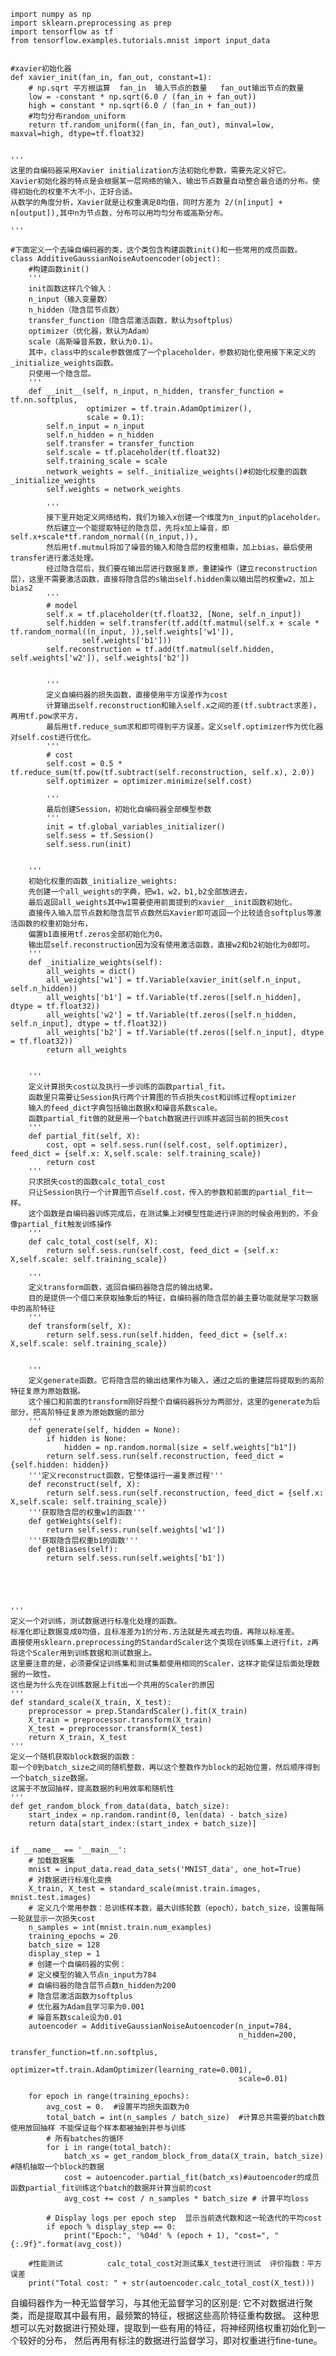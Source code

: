 

    import numpy as np
    import sklearn.preprocessing as prep
    import tensorflow as tf
    from tensorflow.examples.tutorials.mnist import input_data
    
    
    #xavier初始化器
    def xavier_init(fan_in, fan_out, constant=1):
        # np.sqrt 平方根运算  fan_in  输入节点的数量   fan_out输出节点的数量
        low = -constant * np.sqrt(6.0 / (fan_in + fan_out))
        high = constant * np.sqrt(6.0 / (fan_in + fan_out))
        #均匀分布random_uniform
        return tf.random_uniform((fan_in, fan_out), minval=low, maxval=high, dtype=tf.float32)
    
    
    '''
    这里的自编码器采用Xavier initialization方法初始化参数，需要先定义好它。
    Xavier初始化器的特点是会根据某一层网络的输入、输出节点数量自动整合最合适的分布。使得初始化的权重不大不小，正好合适。
    从数学的角度分析，Xavier就是让权重满足0均值，同时方差为 2/(n[input] + n[output]),其中n为节点数，分布可以用均匀分布或高斯分布。 
    
    '''
    
    #下面定义一个去噪自编码器的类，这个类包含构建函数init()和一些常用的成员函数。
    class AdditiveGaussianNoiseAutoencoder(object):
        #构建函数init()
        '''
        init函数这样几个输入：
        n_input（输入变量数）
        n_hidden（隐含层节点数）
        transfer_function（隐含层激活函数，默认为softplus）
        optimizer（优化器，默认为Adam）
        scale（高斯噪音系数，默认为0.1）。
        其中，class中的scale参数做成了一个placeholder，参数初始化使用接下来定义的_initialize_weights函数。
        只使用一个隐含层。
        '''
        def __init__(self, n_input, n_hidden, transfer_function = tf.nn.softplus,
                     optimizer = tf.train.AdamOptimizer(),
                     scale = 0.1):
            self.n_input = n_input
            self.n_hidden = n_hidden
            self.transfer = transfer_function
            self.scale = tf.placeholder(tf.float32)
            self.training_scale = scale
            network_weights = self._initialize_weights()#初始化权重的函数_initialize_weights
            self.weights = network_weights
    
            '''
            接下里开始定义网络结构，我们为输入x创建一个维度为n_input的placeholder。
            然后建立一个能提取特征的隐含层，先将x加上噪音，即 self.x+scale*tf.random_normal((n_input,)),
            然后用tf.mutmul将加了噪音的输入和隐含层的权重相乘，加上bias，最后使用transfer进行激活处理。
            经过隐含层后，我们要在输出层进行数据复原，重建操作（建立reconstruction层），这里不需要激活函数，直接将隐含层的s输出self.hidden乘以输出层的权重w2，加上bias2
            '''
            # model
            self.x = tf.placeholder(tf.float32, [None, self.n_input])
            self.hidden = self.transfer(tf.add(tf.matmul(self.x + scale * tf.random_normal((n_input, )),self.weights['w1']),
                    self.weights['b1']))
            self.reconstruction = tf.add(tf.matmul(self.hidden, self.weights['w2']), self.weights['b2'])
    
    
            '''
            定义自编码器的损失函数，直接使用平方误差作为cost
            计算输出self.reconstruction和输入self.x之间的差(tf.subtract求差)，再用tf.pow求平方，
            最后用tf.reduce_sum求和即可得到平方误差。定义self.optimizer作为优化器对self.cost进行优化。
            '''
            # cost
            self.cost = 0.5 * tf.reduce_sum(tf.pow(tf.subtract(self.reconstruction, self.x), 2.0))
            self.optimizer = optimizer.minimize(self.cost)
    
            '''
            最后创建Session，初始化自编码器全部模型参数
            '''
            init = tf.global_variables_initializer()
            self.sess = tf.Session()
            self.sess.run(init)
    
    
        '''
        初始化权重的函数_initialize_weights:
        先创建一个all_weights的字典，把w1，w2，b1,b2全部放进去，
        最后返回all_weights其中w1需要使用前面提到的xavier__init函数初始化，
        直接传入输入层节点数和隐含层节点数然后Xavier即可返回一个比较适合softplus等激活函数的权重初始分布，
        偏置b1直接用tf.zeros全部初始化为0。
        输出层self.reconstruction因为没有使用激活函数，直接w2和b2初始化为0即可。
        '''
        def _initialize_weights(self):
            all_weights = dict()
            all_weights['w1'] = tf.Variable(xavier_init(self.n_input, self.n_hidden))
            all_weights['b1'] = tf.Variable(tf.zeros([self.n_hidden], dtype = tf.float32))
            all_weights['w2'] = tf.Variable(tf.zeros([self.n_hidden, self.n_input], dtype = tf.float32))
            all_weights['b2'] = tf.Variable(tf.zeros([self.n_input], dtype = tf.float32))
            return all_weights
    
    
        '''
        定义计算损失cost以及执行一步训练的函数partial_fit。
        函数里只需要让Session执行两个计算图的节点损失cost和训练过程optimizer
        输入的feed_dict字典包括输出数据x和噪音系数scale。
        函数partial_fit做的就是用一个batch数据进行训练并返回当前的损失cost
        '''
        def partial_fit(self, X):
            cost, opt = self.sess.run((self.cost, self.optimizer), feed_dict = {self.x: X,self.scale: self.training_scale})
            return cost
        '''
        只求损失cost的函数calc_total_cost
        只让Session执行一个计算图节点self.cost，传入的参数和前面的partial_fit一样。
        这个函数是自编码器训练完成后，在测试集上对模型性能进行评测的时候会用到的，不会像partial_fit触发训练操作
        '''
        def calc_total_cost(self, X):
            return self.sess.run(self.cost, feed_dict = {self.x: X,self.scale: self.training_scale})
    
        '''
        定义transform函数，返回自编码器隐含层的输出结果。
        目的是提供一个借口来获取抽象后的特征，自编码器的隐含层的最主要功能就是学习数据中的高阶特征
        '''
        def transform(self, X):
            return self.sess.run(self.hidden, feed_dict = {self.x: X,self.scale: self.training_scale})
    
    
        '''
        定义generate函数。它将隐含层的输出结果作为输入，通过之后的重建层将提取到的高阶特征复原为原始数据。
        这个接口和前面的transform刚好将整个自编码器拆分为两部分，这里的generate为后部分，把高阶特征复原为原始数据的部分
        '''
        def generate(self, hidden = None):
            if hidden is None:
                hidden = np.random.normal(size = self.weights["b1"])
            return self.sess.run(self.reconstruction, feed_dict = {self.hidden: hidden})
        '''定义reconstruct函数，它整体运行一遍复原过程'''
        def reconstruct(self, X):
            return self.sess.run(self.reconstruction, feed_dict = {self.x: X,self.scale: self.training_scale})
        '''获取隐含层的权重w1的函数'''
        def getWeights(self):
            return self.sess.run(self.weights['w1'])
        '''获取隐含层权重b1的函数'''
        def getBiases(self):
            return self.sess.run(self.weights['b1'])
            
            
            
            
    
    '''
    定义一个对训练，测试数据进行标准化处理的函数。
    标准化即让数据变成0均值，且标准差为1的分布.方法就是先减去均值，再除以标准差。
    直接使用sklearn.preprocessing的StandardScaler这个类现在训练集上进行fit，z再将这个Scaler用到训练数据和测试数据上。
    这里要注意的是，必须要保证训练集和测试集都使用相同的Scaler，这样才能保证后面处理数据的一致性。
    这也是为什么先在训练数据上fit出一个共用的Scaler的原因
    '''
    def standard_scale(X_train, X_test):
        preprocessor = prep.StandardScaler().fit(X_train)
        X_train = preprocessor.transform(X_train)
        X_test = preprocessor.transform(X_test)
        return X_train, X_test
    '''
    定义一个随机获取block数据的函数：
    取一个0到batch_size之间的随机整数，再以这个整数作为block的起始位置，然后顺序得到一个batch_size数据。
    这属于不放回抽样，提高数据的利用效率和随机性
    '''
    def get_random_block_from_data(data, batch_size):
        start_index = np.random.randint(0, len(data) - batch_size)
        return data[start_index:(start_index + batch_size)]
    
    
    if __name__ == '__main__':
        # 加载数据集
        mnist = input_data.read_data_sets('MNIST_data', one_hot=True)
        # 对数据进行标准化变换
        X_train, X_test = standard_scale(mnist.train.images, mnist.test.images)
        # 定义几个常用参数：总训练样本数，最大训练轮数（epoch），batch_size，设置每隔一轮就显示一次损失cost
        n_samples = int(mnist.train.num_examples)
        training_epochs = 20
        batch_size = 128
        display_step = 1
        # 创建一个自编码器的实例：
        # 定义模型的输入节点n_input为784
        # 自编码器的隐含层节点数n_hidden为200
        # 隐含层激活函数为softplus
        # 优化器为Adam且学习率为0.001
        # 噪音系数scale设为0.01
        autoencoder = AdditiveGaussianNoiseAutoencoder(n_input=784,
                                                       n_hidden=200,
                                                       transfer_function=tf.nn.softplus,
                                                       optimizer=tf.train.AdamOptimizer(learning_rate=0.001),
                                                       scale=0.01)
    
        for epoch in range(training_epochs):
            avg_cost = 0.  #设置平均损失函数为0
            total_batch = int(n_samples / batch_size)  #计算总共需要的batch数  使用放回抽样 不能保证每个样本都被抽到并参与训练
            # 所有batches的循环
            for i in range(total_batch):
                batch_xs = get_random_block_from_data(X_train, batch_size)  #随机抽取一个block的数据
                cost = autoencoder.partial_fit(batch_xs)#autoencoder的成员函数partial_fit训练这个batch的数据并计算当前的cost
                avg_cost += cost / n_samples * batch_size # 计算平均loss
    
            # Display logs per epoch step  显示当前迭代数和这一轮迭代的平均cost
            if epoch % display_step == 0:
                print("Epoch:", '%04d' % (epoch + 1), "cost=", "{:.9f}".format(avg_cost))
    
        #性能测试          calc_total_cost对测试集X_test进行测试  评价指数：平方误差
        print("Total cost: " + str(autoencoder.calc_total_cost(X_test)))
    
    
    

  自编码器作为一种无监督学习，与其他无监督学习的区别是:
    它不对数据进行聚类，而是提取其中最有用，最频繁的特征，根据这些高阶特征重构数据。 
    这种思想可以先对数据进行预处理，提取到一些有用的特征，将神经网络权重初始化到一个较好的分布，
    然后再用有标注的数据进行监督学习，即对权重进行fine-tune。
    